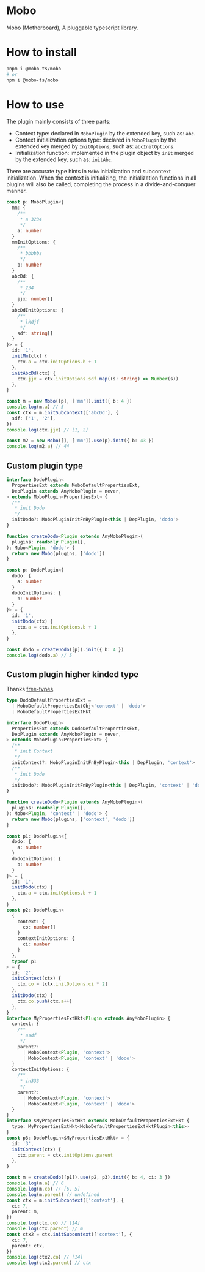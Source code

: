 # Mobo

Mobo (Motherboard), A pluggable typescript library.

# How to install

```sh
pnpm i @mobo-ts/mobo
# or
npm i @mobo-ts/mobo
```

# How to use

The plugin mainly consists of three parts:

- Context type: declared in `MoboPlugin` by the extended key, such as: `abc`.
- Context initialization options type: declared in `MoboPlugin` by the extended key merged by `InitOptions`, such as: `abcInitOptions`.
- Initialization function: implemented in the plugin object by `init` merged by the extended key, such as: `initAbc`.

There are accurate type hints in `Mobo` initialization and subcontext initialization. When the context is initializing, the initialization functions in all plugins will also be called, completing the process in a divide-and-conquer manner.

```ts
const p: MoboPlugin<{
  mm: {
    /**
     * a 3234
     */
    a: number
  }
  mmInitOptions: {
    /**
     * bbbbbs
     */
    b: number
  }
  abcDd: {
    /**
     * 234
     */
    jjx: number[]
  }
  abcDdInitOptions: {
    /**
     * lkdjf
     */
    sdf: string[]
  }
}> = {
  id: '1',
  initMm(ctx) {
    ctx.a = ctx.initOptions.b + 1
  },
  initAbcDd(ctx) {
    ctx.jjx = ctx.initOptions.sdf.map((s: string) => Number(s))
  },
}

const m = new Mobo([p], ['mm']).init({ b: 4 })
console.log(m.a) // 5
const ctx = m.initSubcontext(['abcDd'], {
  sdf: ['1', '2'],
})
console.log(ctx.jjx) // [1, 2]

const m2 = new Mobo([], ['mm']).use(p).init({ b: 43 })
console.log(m2.a) // 44
```

## Custom plugin type

```ts
interface DodoPlugin<
  PropertiesExt extends MoboDefaultPropertiesExt,
  DepPlugin extends AnyMoboPlugin = never,
> extends MoboPlugin<PropertiesExt> {
  /**
   * init Dodo
   */
  initDodo?: MoboPluginInitFnByPlugin<this | DepPlugin, 'dodo'>
}

function createDodo<Plugin extends AnyMoboPlugin>(
  plugins: readonly Plugin[],
): Mobo<Plugin, 'dodo'> {
  return new Mobo(plugins, ['dodo'])
}

const p: DodoPlugin<{
  dodo: {
    a: number
  }
  dodoInitOptions: {
    b: number
  }
}> = {
  id: '1',
  initDodo(ctx) {
    ctx.a = ctx.initOptions.b + 1
  },
}

const dodo = createDodo([p]).init({ b: 4 })
console.log(dodo.a) // 5
```

## Custom plugin higher kinded type

Thanks [free-types](https://github.com/geoffreytools/free-types).

```ts
type DodoDefaultPropertiesExt =
  | MoboDefaultPropertiesExtObj<'context' | 'dodo'>
  | MoboDefaultPropertiesExtHkt

interface DodoPlugin<
  PropertiesExt extends DodoDefaultPropertiesExt,
  DepPlugin extends AnyMoboPlugin = never,
> extends MoboPlugin<PropertiesExt> {
  /**
   * init Context
   */
  initContext?: MoboPluginInitFnByPlugin<this | DepPlugin, 'context'>
  /**
   * init Dodo
   */
  initDodo?: MoboPluginInitFnByPlugin<this | DepPlugin, 'context' | 'dodo'>
}

function createDodo<Plugin extends AnyMoboPlugin>(
  plugins: readonly Plugin[],
): Mobo<Plugin, 'context' | 'dodo'> {
  return new Mobo(plugins, ['context', 'dodo'])
}

const p1: DodoPlugin<{
  dodo: {
    a: number
  }
  dodoInitOptions: {
    b: number
  }
}> = {
  id: '1',
  initDodo(ctx) {
    ctx.a = ctx.initOptions.b + 1
  },
}
const p2: DodoPlugin<
  {
    context: {
      co: number[]
    }
    contextInitOptions: {
      ci: number
    }
  },
  typeof p1
> = {
  id: '2',
  initContext(ctx) {
    ctx.co = [ctx.initOptions.ci * 2]
  },
  initDodo(ctx) {
    ctx.co.push(ctx.a++)
  },
}
interface MyPropertiesExtHkt<Plugin extends AnyMoboPlugin> {
  context: {
    /**
     * asdf
     */
    parent?:
      | MoboContext<Plugin, 'context'>
      | MoboContext<Plugin, 'context' | 'dodo'>
  }
  contextInitOptions: {
    /**
     * in333
     */
    parent?:
      | MoboContext<Plugin, 'context'>
      | MoboContext<Plugin, 'context' | 'dodo'>
  }
}
interface $MyPropertiesExtHkt extends MoboDefaultPropertiesExtHkt {
  type: MyPropertiesExtHkt<MoboDefaultPropertiesExtHktPlugin<this>>
}
const p3: DodoPlugin<$MyPropertiesExtHkt> = {
  id: '3',
  initContext(ctx) {
    ctx.parent = ctx.initOptions.parent
  },
}

const m = createDodo([p1]).use(p2, p3).init({ b: 4, ci: 3 })
console.log(m.a) // 6
console.log(m.co) // [6, 5]
console.log(m.parent) // undefined
const ctx = m.initSubcontext(['context'], {
  ci: 7,
  parent: m,
})
console.log(ctx.co) // [14]
console.log(ctx.parent) // m
const ctx2 = ctx.initSubcontext(['context'], {
  ci: 7,
  parent: ctx,
})
console.log(ctx2.co) // [14]
console.log(ctx2.parent) // ctx
```
